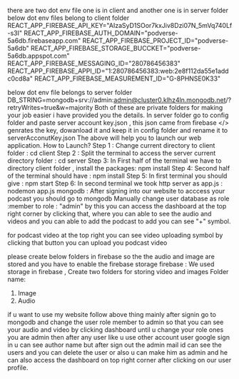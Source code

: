 there are two dot env file one is in client and another one is in server folder below dot env files belong to client folder 
REACT_APP_FIREBASE_API_KEY="AIzaSyD1SOor7kxJiv8Dzi07N_5mVq740Lf-s3I"
REACT_APP_FIREBASE_AUTH_DOMAIN="podverse-5a6db.firebaseapp.com"
REACT_APP_FIREBASE_PROJECT_ID="podverse-5a6db"
REACT_APP_FIREBASE_STORAGE_BUCCKET="podverse-5a6db.appspot.com"
REACT_APP_FIREBASE_MESSAGING_ID="280786456383"
REACT_APP_FIREBASE_APPI_ID="1:280786456383:web:2e8f112da55e1addc0cd8a"
REACT_APP_FIREBASE_MEASUREMENT_ID="G-8PHNSE0K33"

below dot env file belongs to server folder
DB_STRING=mongodb+srv://admin:admin@cluster0.klhz4ln.mongodb.net/?retryWrites=true&w=majority
Both of these are private folders for making your job easier i have provided you the details.
In server folder go to config folder 
and paste server account key.json , this json came from firebase </> genrates the key, dowanload it and keep it in config folder 
and rename it to serverAcconutKey.json The above will help you to launch our web application. How to Launch? 
Step 1 : Change current directory to client folder : cd client
Step 2 : Split the terminal to access the server current directory folder : cd server
Step 3: In First half of the terminal we have to directory client folder , install the packages:
npm install Step 4: Second half of the terminal should have : npm install 
Step 5: In first terminal you should give : npm start 
Step 6: In second terminal we took http server as app.js : nodemon app.js 
mongodb :
After signing into our website to acccess your podcast you should go to mongodb Manually change user database as role :member to role : "admin" 
by this you can access the dashboard at the top right corner by clicking that, where you can able to see the audio and videos 
and you can able to add the podcast to add you can see "+" symbol.


for podcast video at the top right you can see video uploading symbol by clicking that button you can upload you podcast video 


please create below folders in firebase so the the audio and image are stored and you have to enable the firebase storage
firebase : We used storage in firebase , Create two folders for storing video and images Folder name:
1.	Image
2.	Audio

if u want to use my website follow above thing mainly after signin go to mongodb and change the user role member to admin so that you can see your audio and video by clicking dashboard until u change your role ones you are admin then after any user like u use other account user google sign in u can see author name but after sign out the admin mail id can see the users and you can delete the user or also u can make him as admin and he can also access the dashboard on top right corner after clicking on our user profile.

